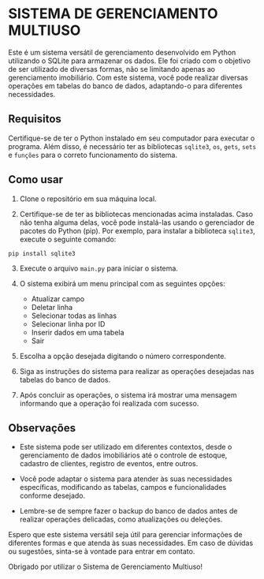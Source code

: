 # SISTEMA DE GERENCIAMENTO MULTIUSO

Este é um sistema versátil de gerenciamento desenvolvido em Python utilizando o SQLite para armazenar os dados. Ele foi criado com o objetivo de ser utilizado de diversas formas, não se limitando apenas ao gerenciamento imobiliário. Com este sistema, você pode realizar diversas operações em tabelas do banco de dados, adaptando-o para diferentes necessidades.

## Requisitos

Certifique-se de ter o Python instalado em seu computador para executar o programa. Além disso, é necessário ter as bibliotecas `sqlite3`, `os`, `gets`, `sets` e `funções` para o correto funcionamento do sistema.

## Como usar

1. Clone o repositório em sua máquina local.

2. Certifique-se de ter as bibliotecas mencionadas acima instaladas. Caso não tenha alguma delas, você pode instalá-las usando o gerenciador de pacotes do Python (pip). Por exemplo, para instalar a biblioteca `sqlite3`, execute o seguinte comando:

```
pip install sqlite3
```

3. Execute o arquivo `main.py` para iniciar o sistema.

4. O sistema exibirá um menu principal com as seguintes opções:

   - Atualizar campo
   - Deletar linha
   - Selecionar todas as linhas
   - Selecionar linha por ID
   - Inserir dados em uma tabela
   - Sair

5. Escolha a opção desejada digitando o número correspondente.

6. Siga as instruções do sistema para realizar as operações desejadas nas tabelas do banco de dados.

7. Após concluir as operações, o sistema irá mostrar uma mensagem informando que a operação foi realizada com sucesso.

## Observações

- Este sistema pode ser utilizado em diferentes contextos, desde o gerenciamento de dados imobiliários até o controle de estoque, cadastro de clientes, registro de eventos, entre outros.

- Você pode adaptar o sistema para atender às suas necessidades específicas, modificando as tabelas, campos e funcionalidades conforme desejado.

- Lembre-se de sempre fazer o backup do banco de dados antes de realizar operações delicadas, como atualizações ou deleções.

Espero que este sistema versátil seja útil para gerenciar informações de diferentes formas e que atenda às suas necessidades. Em caso de dúvidas ou sugestões, sinta-se à vontade para entrar em contato.

Obrigado por utilizar o Sistema de Gerenciamento Multiuso!